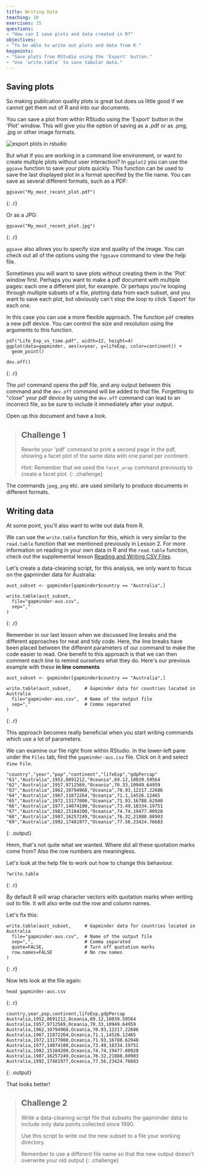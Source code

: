 ```yaml
---
title: Writing Data
teaching: 10
exercises: 15
questions:
- "How can I save plots and data created in R?"
objectives:
- "To be able to write out plots and data from R."
keypoints:
- "Save plots from RStudio using the 'Export' button."
- "Use `write.table` to save tabular data."
---
```





## Saving plots

So making publication quality plots is great but does us little good if we cannot get them out of
R and into our documents.

You can save a plot from within RStudio using the 'Export' button
in the 'Plot' window. This will give you the option of saving as a
.pdf or as .png, .jpg or other image formats.

<img src="../fig/12-data-fig1.png" title="export plots in rstudio" alt="export plots in rstudio" style="display: block; margin: auto;" />

But what if you are working in a command line environment, or want to create multiple plots without user interaction?
In `ggplot2` you can use the `ggsave` function to save your plots quickly. This function can be used to save the last displayed plot in a format specified by the file name.
You can save as several different formats, such as a PDF:

~~~
ggsave("My_most_recent_plot.pdf")
~~~
{: .r}

Or as a JPG:

~~~
ggsave("My_most_recent_plot.jpg")
~~~
{: .r}

`ggsave` also allows you to specify size and quality of the image. You can check out all of the
options using the `?ggsave` command to view the help file.

Sometimes you will want to save plots without creating them in the
'Plot' window first. Perhaps you want to make a pdf document with
multiple pages: each one a different plot, for example. Or perhaps
you're looping through multiple subsets of a file, plotting data from
each subset, and you want to save each plot, but obviously can't stop
the loop to click 'Export' for each one.

In this case you can use a more flexible approach. The function
`pdf` creates a new pdf device. You can control the size and resolution
using the arguments to this function.


~~~
pdf("Life_Exp_vs_time.pdf", width=12, height=4)
ggplot(data=gapminder, aes(x=year, y=lifeExp, color=continent)) +
  geom_point()

dev.off()
~~~
{: .r}

The `pdf` command opens the pdf file, and any output between this command and the `dev.off` command
will be added to that file. Forgetting to "close" your pdf device by using the `dev.off` command can
lead to an incorrect file, so be sure to include it immediately after your output.

Open up this document and have a look.

> ## Challenge 1
>
> Rewrite your 'pdf' command to print a second
> page in the pdf, showing a facet plot
> of the same data with one panel per continent.
>
> Hint: Remember that we used the `facet_wrap` command previously to create a facet plot.
{: .challenge}

The commands `jpeg`, `png` etc. are used similarly to produce
documents in different formats.

## Writing data

At some point, you'll also want to write out data from R.

We can use the `write.table` function for this, which is
very similar to the `read.table` function that we mentioned previously in Lesson 2.
For more information on reading in your own data in R and the `read.table` function, check out the
supplemental lesson [Reading and Writing CSV Files](https://carriebrown.github.io/r-novice-gapminder-2/11-supp-read-write-csv/).

Let's create a data-cleaning script, for this analysis, we
only want to focus on the gapminder data for Australia:


~~~
aust_subset <- gapminder[gapminder$country == "Australia",]

write.table(aust_subset,
  file="gapminder-aus.csv",
  sep=","
)
~~~
{: .r}

Remember in our last lesson when we discussed line breaks and the different approaches for neat and tidy code.
Here, the line breaks have been placed between the different parameters of our command to make the code easier to read.
One benefit to this approach is that we can then comment each line to remind ourselves what they do. Here's our previous
example with these **in line comments**

~~~
aust_subset <- gapminder[gapminder$country == "Australia",]

write.table(aust_subset,     # Gapminder data for countries located in Australia
  file="gapminder-aus.csv",  # Name of the output file
  sep=","                    # Comma separated
)
~~~
{: .r}

This approach becomes really beneficial when you start writing commands which use a lot of parameters.

We can examine our file right from within RStudio. In the lower-left pane under the `Files` tab, find the `gapminder-aus.csv` file. Click on it and select `View File`.

~~~
"country","year","pop","continent","lifeExp","gdpPercap"
"61","Australia",1952,8691212,"Oceania",69.12,10039.59564
"62","Australia",1957,9712569,"Oceania",70.33,10949.64959
"63","Australia",1962,10794968,"Oceania",70.93,12217.22686
"64","Australia",1967,11872264,"Oceania",71.1,14526.12465
"65","Australia",1972,13177000,"Oceania",71.93,16788.62948
"66","Australia",1977,14074100,"Oceania",73.49,18334.19751
"67","Australia",1982,15184200,"Oceania",74.74,19477.00928
"68","Australia",1987,16257249,"Oceania",76.32,21888.88903
"69","Australia",1992,17481977,"Oceania",77.56,23424.76683
~~~
{: .output}

Hmm, that's not quite what we wanted. Where did all these
quotation marks come from? Also the row numbers are
meaningless.

Let's look at the help file to work out how to change this
behaviour.


~~~
?write.table
~~~
{: .r}

By default R will wrap character vectors with quotation marks
when writing out to file. It will also write out the row and
column names.

Let's fix this:


~~~
write.table(aust_subset,     # Gapminder data for countries located in Australia
  file="gapminder-aus.csv",  # Name of the output file
  sep=",",                   # Comma separated
  quote=FALSE,               # Turn off quotation marks
  row.names=FALSE            # No row names
)
~~~
{: .r}

Now lets look at the file again:


~~~
head gapminder-aus.csv
~~~
{: .r}



~~~
country,year,pop,continent,lifeExp,gdpPercap
Australia,1952,8691212,Oceania,69.12,10039.59564
Australia,1957,9712569,Oceania,70.33,10949.64959
Australia,1962,10794968,Oceania,70.93,12217.22686
Australia,1967,11872264,Oceania,71.1,14526.12465
Australia,1972,13177000,Oceania,71.93,16788.62948
Australia,1977,14074100,Oceania,73.49,18334.19751
Australia,1982,15184200,Oceania,74.74,19477.00928
Australia,1987,16257249,Oceania,76.32,21888.88903
Australia,1992,17481977,Oceania,77.56,23424.76683
~~~
{: .output}

That looks better!

> ## Challenge 2
>
> Write a data-cleaning script file that subsets the gapminder
> data to include only data points collected since 1990.
>
> Use this script to write out the new subset to a file
> your working directory.
>
> Remember to use a different file name so that the new output doesn't overwrite your old output
{: .challenge}
